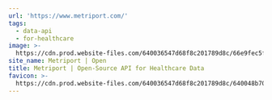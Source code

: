 ```yaml
---
url: 'https://www.metriport.com/'
tags:
  - data-api
  - for-healthcare
image: >-
  https://cdn.prod.website-files.com/640036547d68f8c201789d8c/66e9fec5ff00b3f180f9e116_2024WebsiteOG.png
site_name: Metriport | Open
title: Metriport | Open-Source API for Healthcare Data
favicon: >-
  https://cdn.prod.website-files.com/640036547d68f8c201789d8c/640048b70539cf55188c2d93_JustLogo%2032.png
---
```


